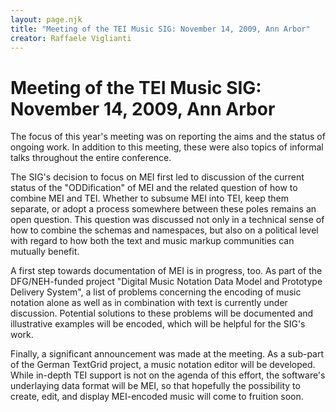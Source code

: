 ```yaml
---
layout: page.njk
title: "Meeting of the TEI Music SIG: November 14, 2009, Ann Arbor"
creator: Raffaele Viglianti
---
```

# Meeting of the TEI Music SIG: November 14, 2009, Ann Arbor




The focus of this year's meeting was on reporting the aims and the status of
 ongoing work. In addition to this meeting, these were also topics of informal
 talks throughout the entire conference. 


The SIG's decision to focus on MEI first led to discussion of the current status
 of the "ODDification" of MEI and the related question of how to combine MEI and
 TEI. Whether to subsume MEI into TEI, keep them separate, or adopt a process
 somewhere between these poles remains an open question. This question was
 discussed not only in a technical sense of how to combine the schemas and
 namespaces, but also on a political level with regard to how both the text and
 music markup communities can mutually benefit. 


A first step towards documentation of MEI is in progress, too. As part of the
 DFG/NEH\-funded project "Digital Music Notation Data Model and Prototype Delivery
 System", a list of problems concerning the encoding of music notation alone as
 well as in combination with text is currently under discussion. Potential
 solutions to these problems will be documented and illustrative examples will be
 encoded, which will be helpful for the SIG's work. 


Finally, a significant announcement was made at the meeting. As a sub\-part of the
 German TextGrid project, a music notation editor will be developed. While
 in\-depth TEI support is not on the agenda of this effort, the software's
 underlaying data format will be MEI, so that hopefully the possibility to
 create, edit, and display MEI\-encoded music will come to fruition soon. 




